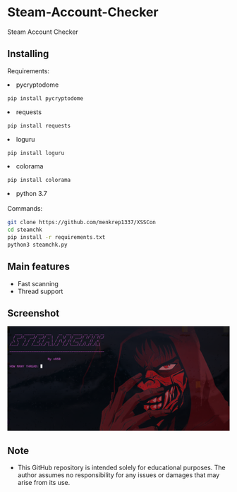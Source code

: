 # Steam-Account-Checker
Steam Account Checker

## Installing

Requirements: <br/>

<li> pycryptodome </li>

```bash
pip install pycryptodome
```
<li> requests </li>

```bash
pip install requests
```
<li>loguru</li>

```bash
pip install loguru
```
<li>colorama</li>

```bash
pip install colorama
```
<li> python 3.7 </li>
<br/>
Commands:

```bash
git clone https://github.com/menkrep1337/XSSCon
cd steamchk
pip install -r requirements.txt
python3 steamchk.py 
```

## Main features

* Fast scanning
* Thread support


## Screenshot

<img src="image/screenshot.png">

## Note
* This GitHub repository is intended solely for educational purposes. The author assumes no responsibility for any issues or damages that may arise from its use.
